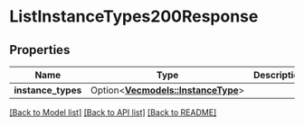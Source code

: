# ListInstanceTypes200Response

## Properties

Name | Type | Description | Notes
------------ | ------------- | ------------- | -------------
**instance_types** | Option<[**Vec<models::InstanceType>**](instance-type.md)> |  | [optional]

[[Back to Model list]](../README.md#documentation-for-models) [[Back to API list]](../README.md#documentation-for-api-endpoints) [[Back to README]](../README.md)


